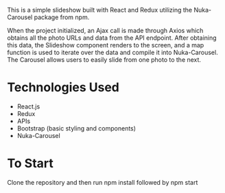 This is a simple slideshow built with React and Redux utilizing the Nuka-Carousel package from
npm.

When the project initialized, an Ajax call is made through Axios which obtains all the photo URLs and data from the API endpoint. After obtaining this data, the Slideshow component renders to the screen, and a map function is used to iterate over the data and compile it into Nuka-Carousel. The Carousel allows users to easily slide from one photo to the next.

<h1> Technologies Used </h1>
<ul>
<li>React.js</li>
<li>Redux</li>
<li>APIs</li>
<li>Bootstrap (basic styling and components)</li>
<li>Nuka-Carousel</li>
</ul>

<h1> To Start </h1>

Clone the repository and then run npm install followed by npm start
